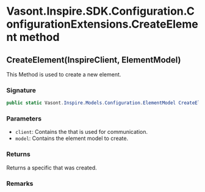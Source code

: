 # Vasont.Inspire.SDK.Configuration.ConfigurationExtensions.CreateElement method
## CreateElement(InspireClient, ElementModel)
This Method is used to create a new element.

### Signature
```csharp
public static Vasont.Inspire.Models.Configuration.ElementModel CreateElement(InspireClient client, ElementModel model)
```
### Parameters
- `client`: Contains the  that is used for communication.
- `model`: Contains the element model to create.

### Returns
Returns a specific  that was created.
### Remarks

